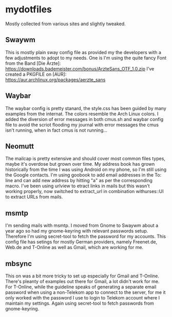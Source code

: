 # mydotfiles 

Mostly collected from various sites and slightly tweaked.

## Swaywm ##
This is mostly plain sway config file as provided my the developers with
a few adjustments to adopt to my needs.
One is I'm using the quite fancy Font from the Band [Die Ärzte]:
https://downloads.bademeister.com/bonus/ArzteSans_OTF_1.0.zip
I've created a PKGFILE on [AUR]:
https://aur.archlinux.org/packages/aerzte_sans

## Waybar ##
The waybar config is pretty stanard, the style.css has been guided by
many examples from the internat. The colors resemble the Arch Linux
colors.
I added the diversion of error messages in both cmus.sh and waybar
config file to avoid the scriot flooding my journal with error messages
the cmus isn't running, when in fact cmus is not running...

## Neomutt ##
The mailcap is pretty extensive and should cover most common files types, maybe it's overdose but grown over time.
My address book has grown historically from the time I was using Android
on my phone, so I'm still using the Google contacts. 
I'm using goobook to add email addresses in the To: line and can add new
address by hitting "a" as per the corresponding macro. 
I've been using urlview to etract links in mails but this wasn't working
properly, now switched to extract_url in combination withurses::UI to
extract URLs from mails.

## msmtp ##
I'm sending mails with msmtp. I moved from Gnome to Swaywm about a year
ago so had my gnome-keyring with relevant passwords setup. Therefore I'm
using secret-tool to fetch the password for my accounts. This config
file has setings for mostly German providers, namely Freenet.de, Web.de
and T-Online as well as Gmail, which are working for me.

## mbsync ##
This on was a bit more tricky to set up especially for Gmail and
T-Online. There's pleanty of examples out there for Gmail, a lot didn't
work for me. 
For T-Online, while the guideline speaks of generating a separate email
password when using a non-Telekom app to connect to the server, for me
it only worked with the password I use to login to Telekom account where
I maintain my settings.
Again using secret-tool to fetch passwords from gnome-keyring.
